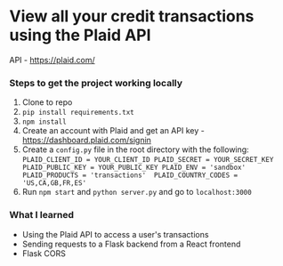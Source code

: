 # View all your credit transactions using the Plaid API #
API - https://plaid.com/

### Steps to get the project working locally ###
1. Clone to repo
2. `pip install requirements.txt`
3. `npm install`
4. Create an account with Plaid and get an API key - https://dashboard.plaid.com/signin
5. Create a `config.py` file in the root directory with the following:
    `PLAID_CLIENT_ID = YOUR_CLIENT_ID
     PLAID_SECRET = YOUR_SECRET_KEY
     PLAID_PUBLIC_KEY = YOUR_PUBLIC_KEY
     PLAID_ENV = 'sandbox' 
     PLAID_PRODUCTS = 'transactions' 
     PLAID_COUNTRY_CODES = 'US,CA,GB,FR,ES'`
6. Run `npm start` and `python server.py` and go to `localhost:3000`

### What I learned ###
- Using the Plaid API to access a user's transactions
- Sending requests to a Flask backend from a React frontend
- Flask CORS
